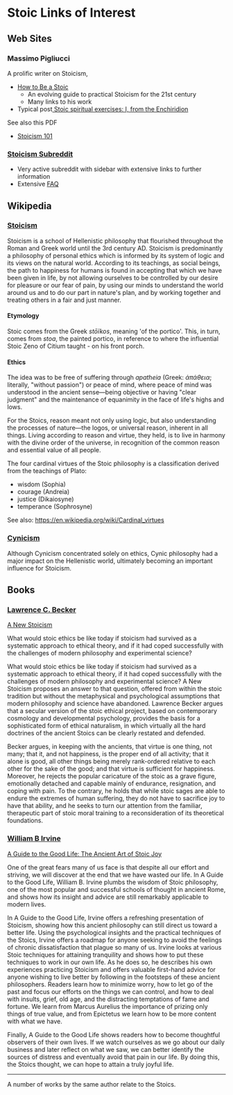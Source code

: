 <span style=display:none; >[You are now in a GitHub source code view - click this link to view Read Me file as a web page]( http://theo-armour.github.io/alt-stoic/#links-of-interest.md.md "View file as a web page." ) </span>


# Stoic Links of Interest

## Web Sites


### Massimo Pigliucci

A prolific writer on Stoicism,

* [How to Be a Stoic]( https://howtobeastoic.wordpress.com/ )
	* An evolving guide to practical Stoicism for the 21st century
	* Many links to his work
* Typical post[ Stoic spiritual exercises: I, from the Enchiridion](  https://howtobeastoic.wordpress.com/2016/02/09/stoic-spiritual-exercises-i-from-the-enchiridion/ )

See also this PDF

* [Stoicism 101]( https://www.dropbox.com/s/czz1azk5j8irnjm/Stoicism%20101.pdf?dl=0 )



### [Stoicism Subreddit]( https://www.reddit.com/r/Stoicism/ )

* Very active subreddit with sidebar with extensive links to further information
* Extensive [FAQ]( https://www.reddit.com/r/Stoicism/wiki/faq )




## Wikipedia

### [Stoicism]( https://en.wikipedia.org/wiki/Stoicism )

Stoicism is a school of Hellenistic philosophy that flourished throughout the Roman and Greek world until the 3rd century AD. Stoicism is predominantly a philosophy of personal ethics which is informed by its system of logic and its views on the natural world. According to its teachings, as social beings, the path to happiness for humans is found in accepting that which we have been given in life, by not allowing ourselves to be controlled by our desire for pleasure or our fear of pain, by using our minds to understand the world around us and to do our part in nature's plan, and by working together and treating others in a fair and just manner.


#### Etymology

Stoic comes from the Greek _stōïkos_, meaning 'of the portico'. This, in turn, comes from _stoa_, the painted portico, in reference to where the influential Stoic Zeno of Citium taught - on his front porch.


#### Ethics

The idea was to be free of suffering through _apatheia_ (Greek: _ἀπάθεια_; literally, "without passion") or peace of mind, where peace of mind was understood in the ancient sense—being objective or having "clear judgment" and the maintenance of equanimity in the face of life's highs and lows.

For the Stoics, reason meant not only using logic, but also understanding the processes of nature—the logos, or universal reason, inherent in all things. Living according to reason and virtue, they held, is to live in harmony with the divine order of the universe, in recognition of the common reason and essential value of all people.

The four cardinal virtues of the Stoic philosophy is a classification derived from the teachings of Plato:

* wisdom (Sophia)
* courage (Andreia)
* justice (Dikaiosyne)
* temperance (Sophrosyne)

See also: https://en.wikipedia.org/wiki/Cardinal_virtues


### [Cynicism]( https://en.wikipedia.org/wiki/Cynicism_(philosophy) )

Although Cynicism concentrated solely on ethics, Cynic philosophy had a major impact on the Hellenistic world, ultimately becoming an important influence for Stoicism.


## Books

### [Lawrence C. Becker]( https://www.amazon.com/Lawrence-C.-Becker/e/B001HMLNSS )

[A New Stoicism]( https://www.amazon.com/New-Stoicism-Lawrence-C-Becker-ebook/dp/B071NHNBHV )

What would stoic ethics be like today if stoicism had survived as a systematic approach to ethical theory, and if it had coped successfully with the challenges of modern philosophy and experimental science?

What would stoic ethics be like today if stoicism had survived as a systematic approach to ethical theory, if it had coped successfully with the challenges of modern philosophy and experimental science? A New Stoicism proposes an answer to that question, offered from within the stoic tradition but without the metaphysical and psychological assumptions that modern philosophy and science have abandoned. Lawrence Becker argues that a secular version of the stoic ethical project, based on contemporary cosmology and developmental psychology, provides the basis for a sophisticated form of ethical naturalism, in which virtually all the hard doctrines of the ancient Stoics can be clearly restated and defended.

Becker argues, in keeping with the ancients, that virtue is one thing, not many; that it, and not happiness, is the proper end of all activity; that it alone is good, all other things being merely rank-ordered relative to each other for the sake of the good; and that virtue is sufficient for happiness. Moreover, he rejects the popular caricature of the stoic as a grave figure, emotionally detached and capable mainly of endurance, resignation, and coping with pain. To the contrary, he holds that while stoic sages are able to endure the extremes of human suffering, they do not have to sacrifice joy to have that ability, and he seeks to turn our attention from the familiar, therapeutic part of stoic moral training to a reconsideration of its theoretical foundations.

### [William B Irvine]( https://www.amazon.com/William-B.-Irvine/e/B001IZPOQ6/ )

[A Guide to the Good Life: The Ancient Art of Stoic Joy]( https://www.amazon.com/dp/B0040JHNQG )

One of the great fears many of us face is that despite all our effort and striving, we will discover at the end that we have wasted our life. In A Guide to the Good Life, William B. Irvine plumbs the wisdom of Stoic philosophy, one of the most popular and successful schools of thought in ancient Rome, and shows how its insight and advice are still remarkably applicable to modern lives.

In A Guide to the Good Life, Irvine offers a refreshing presentation of Stoicism, showing how this ancient philosophy can still direct us toward a better life. Using the psychological insights and the practical techniques of the Stoics, Irvine offers a roadmap for anyone seeking to avoid the feelings of chronic dissatisfaction that plague so many of us. Irvine looks at various Stoic techniques for attaining tranquility and shows how to put these techniques to work in our own life. As he does so, he describes his own experiences practicing Stoicism and offers valuable first-hand advice for anyone wishing to live better by following in the footsteps of these ancient philosophers. Readers learn how to minimize worry, how to let go of the past and focus our efforts on the things we can control, and how to deal with insults, grief, old age, and the distracting temptations of fame and fortune. We learn from Marcus Aurelius the importance of prizing only things of true value, and from Epictetus we learn how to be more content with what we have.

Finally, A Guide to the Good Life shows readers how to become thoughtful observers of their own lives. If we watch ourselves as we go about our daily business and later reflect on what we saw, we can better identify the sources of distress and eventually avoid that pain in our life. By doing this, the Stoics thought, we can hope to attain a truly joyful life.

***

A number of works by the same author relate to the Stoics.


